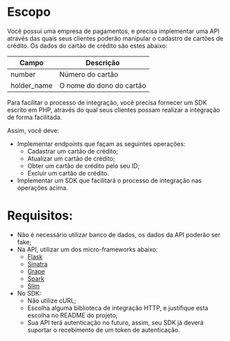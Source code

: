 # Escopo

Você possui uma empresa de pagamentos, e precisa implementar uma API através das quais seus clientes poderão manipular o cadastro de cartões de crédito. Os dados do cartão de crédito são estes abaixo:

|Campo|Descrição|
|---|---|
|number|Número do cartão|
|holder_name|O nome do dono do cartão|

Para facilitar o processo de integração, você precisa fornecer um SDK escrito em PHP, através do qual seus clientes possam realizar a integração de forma facilitada.

Assim, você deve:
* Implementar endpoints que façam as seguintes operações:
    * Cadastrar um cartão de crédito;
    * Atualizar um cartão de crédito;
    * Obter um cartão de crédito pelo seu ID;
    * Excluir um cartão de crédito.
* Implementar um SDK que facilitará o processo de integração nas operações acima.


# Requisitos:

* Não é necessário utilizar banco de dados, os dados da API poderão ser fake;
* Na API, utilizar um dos micro-frameworks abaixo:
    * [Flask](http://flask.pocoo.org/)
    * [Sinatra](http://sinatrarb.com/)
    * [Grape](https://github.com/ruby-grape/grape)
    * [Spark](https://spark.apache.org/)
    * [Slim](https://www.slimframework.com/)
* No SDK:
    * Não utilize cURL;
    * Escolha alguma biblioteca de integração HTTP, e justifique esta escolha no README do projeto;
    * Sua API terá autenticação no futuro, assim, seu SDK já deverá suportar o recebimento de um token de autenticação.


